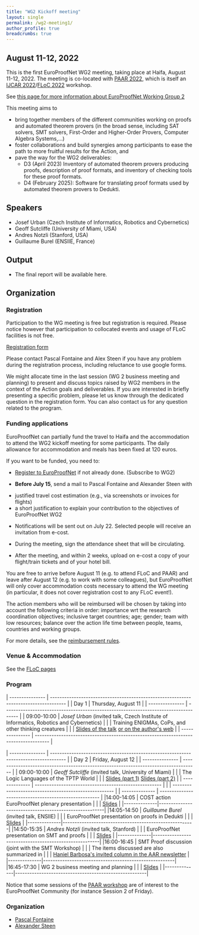 ```yaml
---
title: "WG2 Kickoff meeting"
layout: single
permalink: /wg2-meeting1/
author_profile: true
breadcrumbs: true
---
```


## August 11-12, 2022

This is the first EuroProofNet WG2 meeting, taking place at Haifa, August 11-12, 2022. The meeting is co-located with [PAAR 2022](https://paar2022.github.io/), which is itself an [IJCAR 2022](https://ijcar.org/)/[FLoC 2022](https://www.floc2022.org) workshop.

See [this page for more information about EuroProofNet Working Group 2](https://europroofnet.github.io/wg2/)

This meeting aims to
* bring together members of the different communities working on proofs and automated theorem provers (in the broad sense, including SAT solvers, SMT solvers, First-Order and Higher-Order Provers, Computer Algebra Systems,...)
* foster collaborations and build synergies among participants to ease the path to more fruitful results for the Action, and
* pave the way for the WG2 deliverables:
    * D3 (April 2023) Inventory of automated theorem provers producing proofs, description of proof formats, and inventory of checking tools for these proof formats.
    * D4 (February 2025): Software for translating proof formats used by automated theorem provers to Dedukti.

## Speakers

* Josef Urban (Czech Institute of Informatics, Robotics and Cybernetics)
* Geoff Sutcliffe (University of Miami, USA)
* Andres Notzli  (Stanford, USA)
* Guillaume Burel (ENSIIE, France)

## Output

* The final report will be available here.

## Organization

### Registration

Participation to the WG meeting is free but registration is required.  Please notice however that participation to collocated events and usage of FLoC facilities is not free.

[Registration form](https://docs.google.com/forms/d/e/1FAIpQLSfFMvQNAslY69yikoAw_oQRhdhtCap8YvAlpvfHQn0DuGmx7w/viewform?usp=sf_link)

Please contact Pascal Fontaine and Alex Steen if you have any problem during the registration process, including reluctance to use google forms.

We might allocate time in the last session (WG 2 business meeting and planning) to present and discuss topics raised by WG2 members in the context of the Action goals and deliverables. If you are interested in briefly presenting a specific problem, please let us know through the dedicated question in the registration form. You can also contact us for any question related to the program.

### Funding applications

EuroProofNet can partially fund the travel to Haifa and the accommodation to attend the WG2 kickoff meeting for some participants. The daily allowance for accommodation and meals has been fixed at 120 euros.

If you want to be funded, you need to:

- [Register to EuroProofNet](https://e-services.cost.eu/action/CA20111/working-groups/apply) if not already done. (Subscribe to WG2)

- **Before July 15**, send a mail to Pascal Fontaine and Alexander Steen with
 * justified travel cost estimation (e.g., via screenshots or invoices for flights)
 * a short justification to explain your contribution to the objectives of EuroProofNet WG2

- Notifications will be sent out on July 22.  Selected people will receive an invitation from e-cost.

- During the meeting, sign the attendance sheet that will be circulating.

- After the meeting, and within 2 weeks, upload on e-cost a copy of your flight/train tickets and of your hotel bill.

You are free to arrive before August 11 (e.g. to attend FLoC and PAAR) and leave
after August 12 (e.g. to work with some colleagues), but EuroProofNet
will only cover accommodation costs necessary to attend the WG meeting (in particular, it does not cover registration cost to any FLoC event!).

The action members who will be reimbursed will be chosen by taking
into account the following criteria in order: importance wrt the
research coordination objectives; inclusive target countries; age;
gender; team with low resources; balance over the action life time
between people, teams, countries and working groups.

For more details, see the [reimbursement rules](../reimbursement-rules).

### Venue & Accommodation

See the [FLoC pages](https://www.floc2022.org/)

### Program

| --------------- | ------------------------------------------------------------------------------------ |
| Day 1           | Thursday, August 11 |
| --------------- | ------------------------------------------------------------------------------------ |
| 09:00-10:00 	  | *Josef Urban* (invited talk, Czech Institute of Informatics, Robotics and Cybernetics) |
|                 | Training ENIGMAs, CoPs, and other thinking creatures                                 |
|                 | [Slides of the talk](/assets/wg2/Aug2022/Urban.pdf) [or on the author's web](http://grid01.ciirc.cvut.cz/~mptp/paar22.pdf) |
| --------------- | ------------------------------------------------------------------------------------ |


| --------------- | ------------------------------------------------------------------------------------ |
| Day 2           |  Friday, August 12 |
| --------------- | ------------------------------------------------------------------------------------ |
| 09:00-10:00    | *Geoff Sutcliffe* (invited talk, University of Miami) |
|                | The Logic Languages of the TPTP World                 |
|                | [Slides (part 1)](https://www.tptp.org/Seminars/TPTPLogicLanguages/) [Slides (part 2)](https://www.tptp.org/Seminars/TPTPProofsAndModels/) |
| -------------- | ----------------------------------------------------- |
|                | ----------------------------------------------------- |
| -------------- | ----------------------------------------------------- |
|14:00-14:05   | COST action EuroProofNet plenary presentation         |
|              | [Slides](/assets/wg2/Aug2022/Steen_Intro.pdf)                             |
|--------------|-------------------------------------------------------|
|14:05-14:50   | *Guillaume Burel* (invited talk, ENSIIE)              |
|              | EuroProofNet presentation on proofs in Dedukti        |
|              | [Slides](/assets/wg2/Aug2022/Burel.pdf)                                   |
|--------------|-------------------------------------------------------|
|14:50-15:35   | *Andres Notzli* (invited talk, Stanford)              |
|              | EuroProofNet presentation on SMT and proofs           |
|              | [Slides](/assets/wg2/Aug2022/Notzli.pdf)              |
|--------------|-------------------------------------------------------|
|16:00-16:45   | SMT Proof discussion (joint with the SMT Workshop)    |
|              | The items discussed are also summarized in |
|              | [Haniel Barbosa's invited column in the AAR newsletter](https://aarinc.org/Newsletters/138-2022-07.html#guest) |
|--------------|-------------------------------------------------------|
|16:45-17:30   | WG 2 business meeting and planning                    |
|              | [Slides](/assets/wg2/Aug2022/Fontaine_Steen_BM_slides.pdf)                |
|--------------|-------------------------------------------------------|


Notice that some sessions of the [PAAR workshop]( https://paar2022.github.io/) are of interest to the EuroProofNet Community (for instance Session 2 of Friday).

### Organization

* [Pascal Fontaine](https://people.montefiore.uliege.be/pfontain/)
* [Alexander Steen](https://www.alexandersteen.de/)
